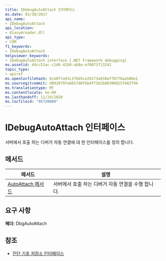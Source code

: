 ```yaml
---
title: IDebugAutoAttach 인터페이스
ms.date: 03/30/2017
api_name:
- IDebugAutoAttach
api_location:
- diasymreader.dll
api_type:
- COM
f1_keywords:
- IDebugAutoAttach
helpviewer_keywords:
- IDebugAutoAttach interface [.NET Framework debugging]
ms.assetid: d4cc51ac-c1d6-41b9-ab8e-ef0073f13241
topic_type:
- apiref
ms.openlocfilehash: 9cb0f7a93c370d5ce291f3a038af70770aa506e1
ms.sourcegitcommit: d8020797a6657d0fbbdff362b80300815f682f94
ms.translationtype: MT
ms.contentlocale: ko-KR
ms.lasthandoff: 11/24/2020
ms.locfileid: "95720089"
---
```

# <a name="idebugautoattach-interface"></a>IDebugAutoAttach 인터페이스

서버에서 호출 하는 디버거 자동 연결에 대 한 인터페이스를 정의 합니다.  
  
## <a name="methods"></a>메서드  
  
|메서드|설명|  
|------------|-----------------|  
|[AutoAttach 메서드](idebugautoattach-autoattach-method.md)|서버에서 호출 하는 디버거 자동 연결을 수행 합니다.|  
  
## <a name="requirements"></a>요구 사항  

 **헤더:** DbgAutoAttach  
  
## <a name="see-also"></a>참조

- [진단 기호 저장소 인터페이스](diagnostics-symbol-store-interfaces.md)
